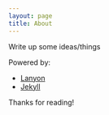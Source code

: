 ```yaml
---
layout: page
title: About
---
```


<p class="message">
  Write up some ideas/things
</p>

Powered by: 

* [Lanyon](http://lanyon.getpoole.com)
* [Jekyll](http://jekyllrb.com)

Thanks for reading!
